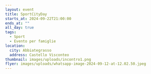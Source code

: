 ```yaml
---
layout: event
title: SportCityDay
starts_at: 2024-09-22T21:00:00
ends_at: ""
all_day: true
tags:
  - Sport
  - Evento per famiglie
location:
  city: Abbiategrasso
  address: Castello Visconteo
thumbnail: images/uploads/incontro1.png
flyer: images/uploads/whatsapp-image-2024-09-12-at-12.02.50.jpeg
---
```


